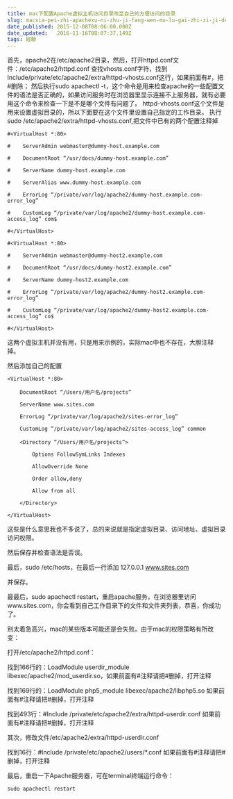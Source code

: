 ```yaml
---
title: mac下配置Apache虚拟主机访问目录改至自己的方便访问的目录
slug: macxia-pei-zhi-apachexu-ni-zhu-ji-fang-wen-mu-lu-gai-zhi-zi-ji-de-fang-bian-fang-wen-de-mu-lu
date_published: 2015-12-08T08:06:00.000Z
date_updated:   2016-11-16T08:07:37.149Z
tags: 經驗
---
```


首先，apache2在/etc/apache2目录，然后，打开httpd.conf文件：/etc/apache2/httpd.conf
查找vhosts.conf字符，找到Include/private/etc/apache2/extra/httpd-vhosts.conf这行，如果前面有#，把#删除；
然后执行sudo apachectl -t，这个命令是用来检查apache的一些配置文件的语法是否正确的，如果访问服务时在浏览器里显示连接不上服务器，就有必要用这个命令来检查一下是不是哪个文件有问题了。
httpd-vhosts.conf这个文件是用来设置虚拟目录的，所以下面要在这个文件里设置自己指定的工作目录。
执行sudo /etc/apache2/extra/httpd-vhosts.conf,把文件中已有的两个配置注释掉
```
#<VirtualHost *:80>

#    ServerAdmin webmaster@dummy-host.example.com

#    DocumentRoot “/usr/docs/dummy-host.example.com”

#    ServerName dummy-host.example.com

#    ServerAlias www.dummy-host.example.com

#    ErrorLog “/private/var/log/apache2/dummy-host.example.com-error_log”

#    CustomLog “/private/var/log/apache2/dummy-host.example.com-access_log” com$

#</VirtualHost>

#<VirtualHost *:80>

#    ServerAdmin webmaster@dummy-host2.example.com

#    DocumentRoot “/usr/docs/dummy-host2.example.com”

#    ServerName dummy-host2.example.com

#    ErrorLog “/private/var/log/apache2/dummy-host2.example.com-error_log”

#    CustomLog “/private/var/log/apache2/dummy-host2.example.com-access_log” co$

#</VirtualHost>
```
这两个虚拟主机并没有用，只是用来示例的，实际mac中也不存在，大胆注释掉。

然后添加自己的配置
```
<VirtualHost *:80>

    DocumentRoot “/Users/用户名/projects”

    ServerName www.sites.com

    ErrorLog “/private/var/log/apache2/sites-error_log”

    CustomLog “/private/var/log/apache2/sites-access_log” common

    <Directory “/Users/用户名/projects“>

        Options FollowSymLinks Indexes

        AllowOverride None

        Order allow,deny

        Allow from all

    </Directory>

</VirtualHost>
```
这些是什么意思我也不多说了，总的来说就是指定虚拟目录、访问地址、虚拟目录访问权限。

然后保存并检查语法是否误。

最后，sudo /etc/hosts，在最后一行添加 127.0.0.1 www.sites.com

并保存。

最最后，sudo apachectl restart，重启apache服务，在浏览器里访问www.sites.com，你会看到自己工作目录下的文件和文件夹列表，恭喜，你成功了。

别太着急高兴，mac的某些版本可能还是会失败。由于mac的权限策略有所改变：

打开/etc/apache2/httpd.conf：

找到166行的：LoadModule userdir_module libexec/apache2/mod_userdir.so，如果前面有#注释请把#删掉，打开注释

找到169行的：LoadModule php5_module libexec/apache2/libphp5.so  如果前面有#注释请把#删掉，打开注释

找到493行：#Include /private/etc/apache2/extra/httpd-userdir.conf   如果前面有#注释请把#删掉，打开注释

其次，修改文件/etc/apache2/extra/httpd-userdir.conf

找到16行：#Include /private/etc/apache2/users/*.conf   如果前面有#注释请把#删掉，打开注释

 

最后，重启一下Apache服务器，可在terminal终端运行命令：

```sudo apachectl restart```

